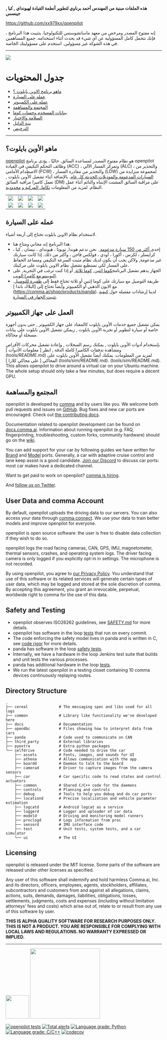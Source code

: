 
**هذه الملفات مبنية من المهندس أحمد برناوي لتطوير أنطمة القيادة لهيونداي , كيا , جينسس**


https://github.com/xx979xx/openpilot

إنه مفتوح المصدر ومرخص من معهد ماساتشوستس للتكنولوجيا. بتثبيت هذا البرنامج ، فإنك تتحمل كامل المسؤولية عن أي شيء قد يحدث أثناء استخدامه. جميع المساهمين في هذه الشوكة غير مسؤولين. استخدم على مسؤوليتك الخاصة.

------------------------------------------------------


![](https://i.imgur.com/JVj5aZc.jpg)

جدول المحتويات
=======================

* [ماهو برنامج الاوبن بايلوت ؟](#what-is-openpilot)
* [عمله على السيارة](#running-in-a-car)
* [عمله على الكمبيوتر](#running-on-pc)
* [المجتمع والمساهمة](#community-and-contributing)
* [بينانات المسخدم وحساب كوما](#user-data-and-comma-account)
* [السلامة والاختبار](#safety-and-testing)
* [بنية الدليل](#directory-structure)
* [الترخيص](#licensing)

---

ماهو الأوبن بايلوت؟
------

[openpilot](http://github.com/commaai/openpilot) هو نظام مفتوح المصدر لمساعدة السائق. حاليًا ، يؤدي برنامج openpilot وظائف التحكم التكيفي في القيادة (ACC) ، وتمركز المسار الآلي (ALC) ، والتحذير من الاصطدام الأمامي (FCW) ، والتحذير من مغادرة المسار (LDW) لمجموعة متزايدة من [السيارات المدعومة والموديلات الحديثة كل عام](docs/CARS.md). بالإضافة أثناء تشغيل الأوبن بايلوت , تعمل كاميرا مراقبة السائق (DM) على مراقبة السائق المشتت الإنتباه والنائم أثناء عمل النظام. لمزيد من المعلومات [ تكامل المركبة ](docs/INTEGRATION.md) و [محدودية](docs/LIMITATIONS.md).

<table>
  <tr>
    <td><a href="https://youtu.be/Asq9IBZ5EL8" title="Video By Greer Viau"><img src="https://i.imgur.com/1aVz6fu.png"></a></td>
    <td><a href="https://youtu.be/YfMKV0BCS3E" title="Video By Logan LeGrand"><img src="https://i.imgur.com/U2kBp1r.jpg"></a></td>
    <td><a href="https://youtu.be/fE3jcvNPKuU" title="Video By Charlie Kim"><img src="https://i.imgur.com/PInrzIG.jpg"></a></td>
    <td><a href="https://youtu.be/-IkImTe1NYE" title="Video By Aragon"><img src="https://i.imgur.com/04VNzPf.jpg"></a></td>
  </tr>
  <tr>
    <td><a href="https://youtu.be/iIUICQkdwFQ" title="Video By Logan LeGrand"><img src="https://i.imgur.com/b1LHQTy.jpg"></a></td>
    <td><a href="https://youtu.be/XOsa0FsVIsg" title="Video By PinoyDrives"><img src="https://i.imgur.com/6FG0Bd8.jpg"></a></td>
    <td><a href="https://youtu.be/bCwcJ98R_Xw" title="Video By JS"><img src="https://i.imgur.com/zO18CbW.jpg"></a></td>
    <td><a href="https://youtu.be/BQ0tF3MTyyc" title="Video By Tsai-Fi"><img src="https://i.imgur.com/eZzelq3.jpg"></a></td>
  </tr>
</table>


عمله على السيارة
------

لاستخدام نظام الاوبن بايلوت تحتاج إلى أربعة أشياء.
* هذا البرنامج إنه مجاني ومتاح هنا.
* إحدى[ أكثر من 150 سيارة مدعومة ](docs/CARS.md). نحن ندعم هوندا, تويوتا ، هيونداي ، نيسان ، كيا ، كرايسلر ، لكزس ، أكورا ، أودي ، فولكس فاجن ، وأكثر من ذلك. إذا كانت سيارتك غير مدعومة, ولاكن يجب أن يكون لديك نظام مثبت السرعة التكيفي ومساعد الحفاظ على المسار لكي تستطيع تشغيل نظام الاوبن بايلوت على مركبتك.
* الجهاز يدهم تشعيل البرنامج[كوما إثنين](https://comma.ai/shop/products/two), [كوما ثلاثة](https://comma.ai/shop/products/three), أو إذا كنت ترغب في التجربة, على [اليوبينتو مع كاميرا الويب](https://github.com/commaai/openpilot/tree/master/tools/webcam).
* طريقة التوصيل مع سيارتك على كوما إثنين أو ثلاثة تحتاج فقط إلى [ظفيرة للتوصيل](https://comma.ai/shop/products/car-harness). مع الايون الذهبي أو الكمبيوتر وأيضاً تحتاج إلى [البلاك باندا ] (https://comma.ai/shop/products/panda).
 لدينا إرشادات مفصلة حول [كيفية تثبيت الجهاز في السيارة](https://comma.ai/setup).

العمل على جهاز الكمبيوتر
--------

يمكن تشغيل جميع خدمات الأوبن بايلوت كالمعتاد على جهاز الكمبيوتر , حتى بدون أجهزة خاصة أو سيارة لتطوير أو تجربة الأوبن بايلوت , زيمكن تشغيل الأوبن بايلوت على بيانات مسجلة أو محاكاة.

بإستخدام أدوات الأوبن بايلوت , يمكنك رسم السجلات , وإعادة تشغيل محركات الأقراص ومشاهدة تدفقات الكاميرا كاملة الدقة , انظر [ معلومات الأدوات ] (tools/README.md) لمزيد من المعلومات.
يمكنك أيضاً تشغيل الأوبن بايلوت على المحاكي [ على محاكي كلارا ] (tools/sim/README.md). 
(tools/sim/README.md). This allows openpilot to drive around a virtual car on your Ubuntu machine. The whole setup should only take a few minutes, but does require a decent GPU.


المجتمع والمساهمة
------

openpilot is developed by [comma](https://comma.ai/) and by users like you. We welcome both pull requests and issues on [GitHub](http://github.com/commaai/openpilot). Bug fixes and new car ports are encouraged. Check out [the contributing docs](docs/CONTRIBUTING.md).

Documentation related to openpilot development can be found on [docs.comma.ai](https://docs.comma.ai). Information about running openpilot (e.g. FAQ, fingerprinting, troubleshooting, custom forks, community hardware) should go on the [wiki](https://github.com/commaai/openpilot/wiki).

You can add support for your car by following guides we have written for [Brand](https://blog.comma.ai/how-to-write-a-car-port-for-openpilot/) and [Model](https://blog.comma.ai/openpilot-port-guide-for-toyota-models/) ports. Generally, a car with adaptive cruise control and lane keep assist is a good candidate. [Join our Discord](https://discord.comma.ai) to discuss car ports: most car makes have a dedicated channel.

Want to get paid to work on openpilot? [comma is hiring](https://comma.ai/jobs/).

And [follow us on Twitter](https://twitter.com/comma_ai).

User Data and comma Account
------

By default, openpilot uploads the driving data to our servers. You can also access your data through [comma connect](https://connect.comma.ai/). We use your data to train better models and improve openpilot for everyone.

openpilot is open source software: the user is free to disable data collection if they wish to do so.

openpilot logs the road facing cameras, CAN, GPS, IMU, magnetometer, thermal sensors, crashes, and operating system logs.
The driver facing camera is only logged if you explicitly opt-in in settings. The microphone is not recorded.

By using openpilot, you agree to [our Privacy Policy](https://comma.ai/privacy). You understand that use of this software or its related services will generate certain types of user data, which may be logged and stored at the sole discretion of comma. By accepting this agreement, you grant an irrevocable, perpetual, worldwide right to comma for the use of this data.

Safety and Testing
----

* openpilot observes ISO26262 guidelines, see [SAFETY.md](docs/SAFETY.md) for more details.
* openpilot has software in the loop [tests](.github/workflows/selfdrive_tests.yaml) that run on every commit.
* The code enforcing the safety model lives in panda and is written in C, see [code rigor](https://github.com/commaai/panda#code-rigor) for more details.
* panda has software in the loop [safety tests](https://github.com/commaai/panda/tree/master/tests/safety).
* Internally, we have a hardware in the loop Jenkins test suite that builds and unit tests the various processes.
* panda has additional hardware in the loop [tests](https://github.com/commaai/panda/blob/master/Jenkinsfile).
* We run the latest openpilot in a testing closet containing 10 comma devices continuously replaying routes.

Directory Structure
------
    .
    ├── cereal              # The messaging spec and libs used for all logs
    ├── common              # Library like functionality we've developed here
    ├── docs                # Documentation
    ├── opendbc             # Files showing how to interpret data from cars
    ├── panda               # Code used to communicate on CAN
    ├── third_party         # External libraries
    ├── pyextra             # Extra python packages
    └── selfdrive           # Code needed to drive the car
        ├── assets          # Fonts, images, and sounds for UI
        ├── athena          # Allows communication with the app
        ├── boardd          # Daemon to talk to the board
        ├── camerad         # Driver to capture images from the camera sensors
        ├── car             # Car specific code to read states and control actuators
        ├── common          # Shared C/C++ code for the daemons
        ├── controls        # Planning and controls
        ├── debug           # Tools to help you debug and do car ports
        ├── locationd       # Precise localization and vehicle parameter estimation
        ├── logcatd         # Android logcat as a service
        ├── loggerd         # Logger and uploader of car data
        ├── modeld          # Driving and monitoring model runners
        ├── proclogd        # Logs information from proc
        ├── sensord         # IMU interface code
        ├── test            # Unit tests, system tests, and a car simulator
        └── ui              # The UI

Licensing
------

openpilot is released under the MIT license. Some parts of the software are released under other licenses as specified.

Any user of this software shall indemnify and hold harmless Comma.ai, Inc. and its directors, officers, employees, agents, stockholders, affiliates, subcontractors and customers from and against all allegations, claims, actions, suits, demands, damages, liabilities, obligations, losses, settlements, judgments, costs and expenses (including without limitation attorneys’ fees and costs) which arise out of, relate to or result from any use of this software by user.

**THIS IS ALPHA QUALITY SOFTWARE FOR RESEARCH PURPOSES ONLY. THIS IS NOT A PRODUCT.
YOU ARE RESPONSIBLE FOR COMPLYING WITH LOCAL LAWS AND REGULATIONS.
NO WARRANTY EXPRESSED OR IMPLIED.**

---

<img src="https://d1qb2nb5cznatu.cloudfront.net/startups/i/1061157-bc7e9bf3b246ece7322e6ffe653f6af8-medium_jpg.jpg?buster=1458363130" width="75"></img> <img src="https://cdn-images-1.medium.com/max/1600/1*C87EjxGeMPrkTuVRVWVg4w.png" width="225"></img>

[![openpilot tests](https://github.com/commaai/openpilot/workflows/openpilot%20tests/badge.svg?event=push)](https://github.com/commaai/openpilot/actions)
[![Total alerts](https://img.shields.io/lgtm/alerts/g/commaai/openpilot.svg?logo=lgtm&logoWidth=18)](https://lgtm.com/projects/g/commaai/openpilot/alerts/)
[![Language grade: Python](https://img.shields.io/lgtm/grade/python/g/commaai/openpilot.svg?logo=lgtm&logoWidth=18)](https://lgtm.com/projects/g/commaai/openpilot/context:python)
[![Language grade: C/C++](https://img.shields.io/lgtm/grade/cpp/g/commaai/openpilot.svg?logo=lgtm&logoWidth=18)](https://lgtm.com/projects/g/commaai/openpilot/context:cpp)
[![codecov](https://codecov.io/gh/commaai/openpilot/branch/master/graph/badge.svg)](https://codecov.io/gh/commaai/openpilot)
